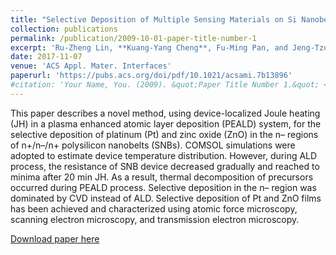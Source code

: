```yaml
---
title: "Selective Deposition of Multiple Sensing Materials on Si Nanobelt Devices through Plasma-Enhanced Chemical Vapor Deposition and Device-Localized Joule Heating"
collection: publications
permalink: /publication/2009-10-01-paper-title-number-1
excerpt: 'Ru-Zheng Lin, **Kuang-Yang Cheng**, Fu-Ming Pan, and Jeng-Tzong Sheu'
date: 2017-11-07
venue: 'ACS Appl. Mater. Interfaces'
paperurl: 'https://pubs.acs.org/doi/pdf/10.1021/acsami.7b13896'
#citation: 'Your Name, You. (2009). &quot;Paper Title Number 1.&quot; <i>Journal 1</i>. 1(1).'
---
```

This paper describes a novel method, using device-localized Joule heating (JH) in a plasma enhanced atomic layer deposition (PEALD) system, for the selective deposition of platinum (Pt) and zinc oxide (ZnO) in the n– regions of n+/n–/n+ polysilicon nanobelts (SNBs). COMSOL simulations were adopted to estimate device temperature distribution. However, during ALD process, the resistance of SNB device decreased gradually and reached to minima after 20 min JH. As a result, thermal decomposition of precursors occurred during PEALD process. Selective deposition in the n– region was dominated by CVD instead of ALD. Selective deposition of Pt and ZnO films has been achieved and characterized using atomic force microscopy, scanning electron microscopy, and transmission electron microscopy.

[Download paper here](https://pubs.acs.org/doi/pdf/10.1021/acsami.7b13896)
